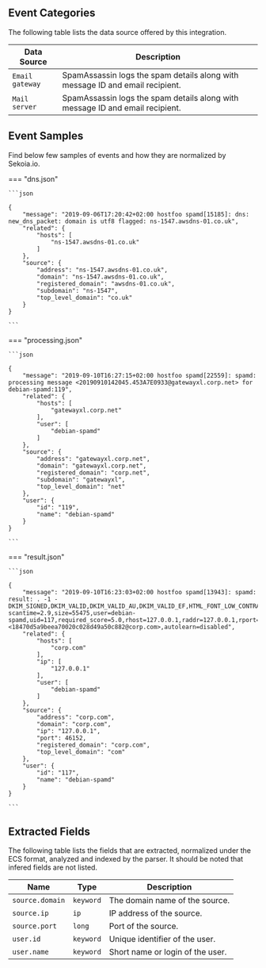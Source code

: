 
## Event Categories


The following table lists the data source offered by this integration.

| Data Source | Description                          |
| ----------- | ------------------------------------ |
| `Email gateway` | SpamAssassin logs the spam details along with message ID and email recipient. |
| `Mail server` | SpamAssassin logs the spam details along with message ID and email recipient. |








## Event Samples

Find below few samples of events and how they are normalized by Sekoia.io.


=== "dns.json"

    ```json
	
    {
        "message": "2019-09-06T17:20:42+02:00 hostfoo spamd[15185]: dns: new_dns_packet: domain is utf8 flagged: ns-1547.awsdns-01.co.uk",
        "related": {
            "hosts": [
                "ns-1547.awsdns-01.co.uk"
            ]
        },
        "source": {
            "address": "ns-1547.awsdns-01.co.uk",
            "domain": "ns-1547.awsdns-01.co.uk",
            "registered_domain": "awsdns-01.co.uk",
            "subdomain": "ns-1547",
            "top_level_domain": "co.uk"
        }
    }
    	
	```


=== "processing.json"

    ```json
	
    {
        "message": "2019-09-10T16:27:15+02:00 hostfoo spamd[22559]: spamd: processing message <20190910142045.453A7E0933@gatewayxl.corp.net> for debian-spamd:119",
        "related": {
            "hosts": [
                "gatewayxl.corp.net"
            ],
            "user": [
                "debian-spamd"
            ]
        },
        "source": {
            "address": "gatewayxl.corp.net",
            "domain": "gatewayxl.corp.net",
            "registered_domain": "corp.net",
            "subdomain": "gatewayxl",
            "top_level_domain": "net"
        },
        "user": {
            "id": "119",
            "name": "debian-spamd"
        }
    }
    	
	```


=== "result.json"

    ```json
	
    {
        "message": "2019-09-10T16:23:03+02:00 hostfoo spamd[13943]: spamd: result: . -1 - DKIM_SIGNED,DKIM_VALID,DKIM_VALID_AU,DKIM_VALID_EF,HTML_FONT_LOW_CONTRAST,HTML_MESSAGE,MAILING_LIST_MULTI,RCVD_IN_DNSWL_NONE,SPF_HELO_NONE,SPF_PASS scantime=2.9,size=55475,user=debian-spamd,uid=117,required_score=5.0,rhost=127.0.0.1,raddr=127.0.0.1,rport=46152,mid=<18470d5a9beea70020c028d49a50c882@corp.com>,autolearn=disabled",
        "related": {
            "hosts": [
                "corp.com"
            ],
            "ip": [
                "127.0.0.1"
            ],
            "user": [
                "debian-spamd"
            ]
        },
        "source": {
            "address": "corp.com",
            "domain": "corp.com",
            "ip": "127.0.0.1",
            "port": 46152,
            "registered_domain": "corp.com",
            "top_level_domain": "com"
        },
        "user": {
            "id": "117",
            "name": "debian-spamd"
        }
    }
    	
	```





## Extracted Fields

The following table lists the fields that are extracted, normalized under the ECS format, analyzed and indexed by the parser. It should be noted that infered fields are not listed.

| Name | Type | Description                |
| ---- | ---- | ---------------------------|
|`source.domain` | `keyword` | The domain name of the source. |
|`source.ip` | `ip` | IP address of the source. |
|`source.port` | `long` | Port of the source. |
|`user.id` | `keyword` | Unique identifier of the user. |
|`user.name` | `keyword` | Short name or login of the user. |


